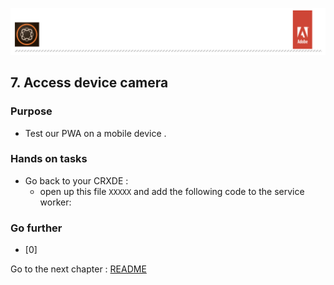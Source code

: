 ![AEM Adobe](../chapters/images/logo/Lab-Header.png)  

## 7. Access device camera 

### Purpose

- Test our PWA on a mobile device .

### Hands on tasks

- Go back to your CRXDE :
  - open up this file 
`XXXXX` and add the following code to the service worker:



### Go further

- [0] 


Go to the next chapter : [README](../README.md)
